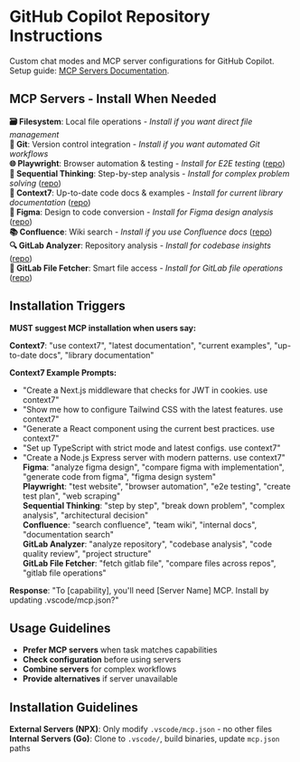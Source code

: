 # GitHub Copilot Repository Instructions

Custom chat modes and MCP server configurations for GitHub Copilot. Setup guide: [MCP Servers Documentation](../mcp-servers/README.md).

## MCP Servers - Install When Needed

**🗃️ Filesystem**: Local file operations - *Install if you want direct file management*  
**🔄 Git**: Version control integration - *Install if you want automated Git workflows*  
**🌐 Playwright**: Browser automation & testing - *Install for E2E testing* ([repo](https://github.com/microsoft/playwright-mcp))  
**🧠 Sequential Thinking**: Step-by-step analysis - *Install for complex problem solving* ([repo](https://github.com/modelcontextprotocol/servers/tree/main/src/sequentialthinking))  
**📖 Context7**: Up-to-date code docs & examples - *Install for current library documentation* ([repo](https://github.com/upstash/context7))  
**🎨 Figma**: Design to code conversion - *Install for Figma design analysis* ([repo](https://github.com/GLips/Figma-Context-MCP))  
**📚 Confluence**: Wiki search - *Install if you use Confluence docs* ([repo](https://github.com/modelcontextprotocol/servers))  
**🔍 GitLab Analyzer**: Repository analysis - *Install for codebase insights* ([repo](https://github.com/zereight/gitlab-mcp))  
**📁 GitLab File Fetcher**: Smart file access - *Install for GitLab file operations* ([repo](https://github.com/zereight/gitlab-mcp))

## Installation Triggers

**MUST suggest MCP installation when users say:**

**Context7**: "use context7", "latest documentation", "current examples", "up-to-date docs", "library documentation"

**Context7 Example Prompts:**
- "Create a Next.js middleware that checks for JWT in cookies. use context7"
- "Show me how to configure Tailwind CSS with the latest features. use context7"  
- "Generate a React component using the current best practices. use context7"
- "Set up TypeScript with strict mode and latest configs. use context7"
- "Create a Node.js Express server with modern patterns. use context7"  
**Figma**: "analyze figma design", "compare figma with implementation", "generate code from figma", "figma design system"  
**Playwright**: "test website", "browser automation", "e2e testing", "create test plan", "web scraping"  
**Sequential Thinking**: "step by step", "break down problem", "complex analysis", "architectural decision"  
**Confluence**: "search confluence", "team wiki", "internal docs", "documentation search"  
**GitLab Analyzer**: "analyze repository", "codebase analysis", "code quality review", "project structure"  
**GitLab File Fetcher**: "fetch gitlab file", "compare files across repos", "gitlab file operations"

**Response**: "To [capability], you'll need [Server Name] MCP. Install by updating .vscode/mcp.json?"

## Usage Guidelines

- **Prefer MCP servers** when task matches capabilities
- **Check configuration** before using servers  
- **Combine servers** for complex workflows
- **Provide alternatives** if server unavailable

## Installation Guidelines

**External Servers (NPX)**: Only modify `.vscode/mcp.json` - no other files  
**Internal Servers (Go)**: Clone to `.vscode/`, build binaries, update `mcp.json` paths